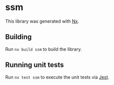 # ssm

This library was generated with [Nx](https://nx.dev).

## Building

Run `nx build ssm` to build the library.

## Running unit tests

Run `nx test ssm` to execute the unit tests via [Jest](https://jestjs.io).
